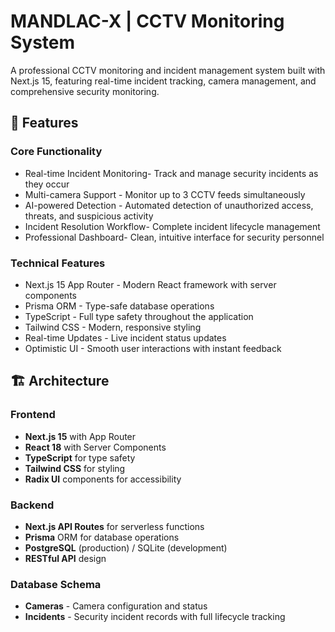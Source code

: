 # MANDLAC-X | CCTV Monitoring System

A professional CCTV monitoring and incident management system built with Next.js 15, featuring real-time incident tracking, camera management, and comprehensive security monitoring.

## 🚀 Features

### Core Functionality
- Real-time Incident Monitoring- Track and manage security incidents as they occur
- Multi-camera Support - Monitor up to 3 CCTV feeds simultaneously  
- AI-powered Detection - Automated detection of unauthorized access, threats, and suspicious activity
- Incident Resolution Workflow- Complete incident lifecycle management
- Professional Dashboard- Clean, intuitive interface for security personnel

### Technical Features
- Next.js 15 App Router - Modern React framework with server components
- Prisma ORM - Type-safe database operations
- TypeScript - Full type safety throughout the application
- Tailwind CSS - Modern, responsive styling
- Real-time Updates - Live incident status updates
- Optimistic UI - Smooth user interactions with instant feedback

## 🏗️ Architecture

### Frontend
- **Next.js 15** with App Router
- **React 18** with Server Components
- **TypeScript** for type safety
- **Tailwind CSS** for styling
- **Radix UI** components for accessibility

### Backend
- **Next.js API Routes** for serverless functions
- **Prisma** ORM for database operations
- **PostgreSQL** (production) / SQLite (development)
- **RESTful API** design

### Database Schema
- **Cameras** - Camera configuration and status
- **Incidents** - Security incident records with full lifecycle tracking

 
